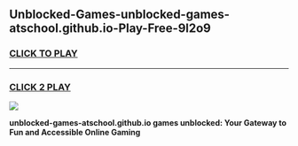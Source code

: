 
## Unblocked-Games-unblocked-games-atschool.github.io-Play-Free-9l2o9
<h3>
<a href="https://premium76.site?title=unblocked-games-atschool.github.io&ref=10A">CLICK TO PLAY</a></h3>
<hr>

<h3>
<a href="https://premium76.site?title=unblocked-games-atschool.github.io&ref=10A">CLICK 2 PLAY</a>
  
</h3>

<a href="https://premium76.site?title=unblocked-games-atschool.github.io&ref=10A"><img src="https://clearcache.store/games.png"></a>


**unblocked-games-atschool.github.io games unblocked: Your Gateway to Fun and Accessible Online Gaming**
